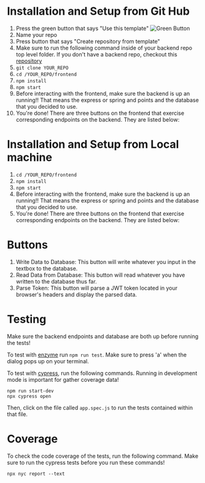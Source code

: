 # Installation and Setup from Git Hub
1. Press the green button that says "Use this template"
   ![Green Button](https://i.imgur.com/vRuyLNh.png)
2. Name your repo
3. Press button that says "Create repository from template"
4. Make sure to run the following command inside of your backend repo top level folder. If you don't have a backend repo, checkout this [repository](https://github.com/agadient/SDI_Capstone_Backends)
5. `git clone YOUR_REPO`
6. `cd /YOUR_REPO/frontend`
7. `npm install`
8. `npm start`
9. Before interacting with the frontend, make sure the backend is up an running!! That means the express or spring and points and the database that you decided to use.
9. You're done! There are three buttons on the frontend that exercise corresponding endpoints on the backend. They are listed below:

# Installation and Setup from Local machine
1. `cd /YOUR_REPO/frontend`
2. `npm install`
3. `npm start`
4. Before interacting with the frontend, make sure the backend is up an running!! That means the express or spring and points and the database that you decided to use.
5. You're done! There are three buttons on the frontend that exercise corresponding endpoints on the backend. They are listed below:

# Buttons #
1. Write Data to Database: This button will write whatever you input in the textbox to the database.
2. Read Data from Database: This button will read whatever you have written to the database thus far.
3. Parse Token: This button will parse a JWT token located in your browser's headers and display the parsed data.

# Testing #
Make sure the backend endpoints and database are both up before running the tests!

To test with [enzyme](https://enzymejs.github.io/enzyme/) run `npm run test`. Make sure to press 'a' when the dialog pops up on your terminal.

To test with [cypress](https://www.cypress.io), run the following commands. Running in development mode is important for gather coverage data!
```
npm run start-dev
npx cypress open
``` 
Then, click on the file called `app.spec.js` to run the tests contained within that file.

# Coverage #

To check the code coverage of the tests, run the following command. Make sure to run the cypress tests before you run these commands!

```
npx nyc report --text
```
